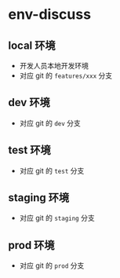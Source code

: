 # env-discuss

## local 环境

- 开发人员本地开发环境
- 对应 git 的 `features/xxx` 分支

## dev 环境

- 对应 git 的 `dev` 分支

## test 环境

- 对应 git 的 `test` 分支

## staging 环境

- 对应 git 的 `staging` 分支

## prod 环境

- 对应 git 的 `prod` 分支
